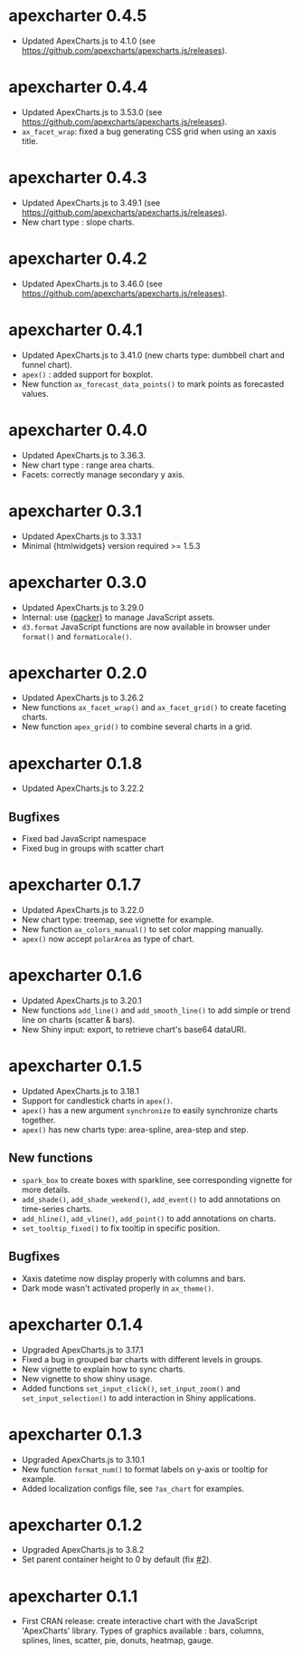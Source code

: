 apexcharter 0.4.5
==================

* Updated ApexCharts.js to 4.1.0 (see https://github.com/apexcharts/apexcharts.js/releases).



apexcharter 0.4.4
==================

* Updated ApexCharts.js to 3.53.0 (see https://github.com/apexcharts/apexcharts.js/releases).
* `ax_facet_wrap`: fixed a bug generating CSS grid when using an xaxis title.



apexcharter 0.4.3
==================

* Updated ApexCharts.js to 3.49.1 (see https://github.com/apexcharts/apexcharts.js/releases).
* New chart type : slope charts.



apexcharter 0.4.2
==================

* Updated ApexCharts.js to 3.46.0 (see https://github.com/apexcharts/apexcharts.js/releases).



apexcharter 0.4.1
==================

* Updated ApexCharts.js to 3.41.0 (new charts type: dumbbell chart and funnel chart).
* `apex()` : added support for boxplot.
* New function `ax_forecast_data_points()` to mark points as forecasted values.



apexcharter 0.4.0
==================

* Updated ApexCharts.js to 3.36.3.
* New chart type : range area charts.
* Facets: correctly manage secondary y axis.



apexcharter 0.3.1
==================

* Updated ApexCharts.js to 3.33.1
* Minimal {htmlwidgets} version required >= 1.5.3



apexcharter 0.3.0
==================

* Updated ApexCharts.js to 3.29.0
* Internal: use [{packer}](https://github.com/JohnCoene/packer) to manage JavaScript assets.
* `d3.format` JavaScript functions are now available in browser under `format()` and `formatLocale()`.



apexcharter 0.2.0
==================

* Updated ApexCharts.js to 3.26.2
* New functions `ax_facet_wrap()` and `ax_facet_grid()` to create faceting charts.
* New function `apex_grid()` to combine several charts in a grid.



apexcharter 0.1.8
==================

* Updated ApexCharts.js to 3.22.2

## Bugfixes

* Fixed bad JavaScript namespace
* Fixed bug in groups with scatter chart



apexcharter 0.1.7
==================

* Updated ApexCharts.js to 3.22.0
* New chart type: treemap, see vignette for example.
* New function `ax_colors_manual()` to set color mapping manually.
* `apex()` now accept `polarArea` as type of chart.



apexcharter 0.1.6
==================

* Updated ApexCharts.js to 3.20.1
* New functions `add_line()` and `add_smooth_line()` to add simple or trend line on charts (scatter & bars).
* New Shiny input: export, to retrieve chart's base64 dataURI.



apexcharter 0.1.5
==================

* Updated ApexCharts.js to 3.18.1
* Support for candlestick charts in `apex()`.
* `apex()` has a new argument `synchronize` to easily synchronize charts together.
* `apex()` has new charts type: area-spline, area-step and step.


## New functions

* `spark_box` to create boxes with sparkline, see corresponding vignette for more details.
* `add_shade()`, `add_shade_weekend()`, `add_event()` to add annotations on time-series charts.
* `add_hline()`, `add_vline()`, `add_point()` to add annotations on charts.
* `set_tooltip_fixed()` to fix tooltip in specific position.

## Bugfixes

* Xaxis datetime now display properly with columns and bars.
* Dark mode wasn't activated properly in `ax_theme()`.




apexcharter 0.1.4
==================

* Upgraded ApexCharts.js to 3.17.1
* Fixed a bug in grouped bar charts with different levels in groups.
* New vignette to explain how to sync charts.
* New vignette to show shiny usage.
* Added functions `set_input_click()`, `set_input_zoom()` and `set_input_selection()` to add interaction in Shiny applications.



apexcharter 0.1.3
==================

* Upgraded ApexCharts.js to 3.10.1
* New function `format_num()` to format labels on y-axis or tooltip for example.
* Added localization configs file, see `?ax_chart` for examples.



apexcharter 0.1.2
==================

* Upgraded ApexCharts.js to 3.8.2
* Set parent container height to 0 by default (fix [#2](https://github.com/dreamRs/apexcharter/issues/2)).



apexcharter 0.1.1
==================

* First CRAN release: create interactive chart with the JavaScript 'ApexCharts' library. Types of graphics available : bars, columns, splines, lines, scatter, pie, donuts, heatmap, gauge.

